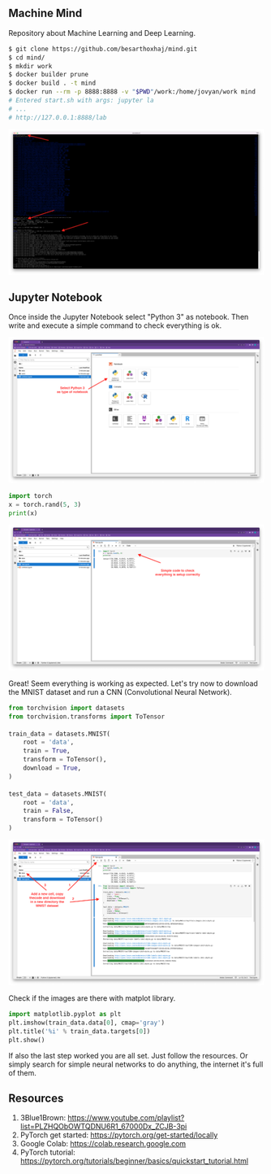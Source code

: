 ## Machine Mind

Repository about Machine Learning and Deep Learning.

```sh
$ git clone https://github.com/besarthoxhaj/mind.git
$ cd mind/
$ mkdir work
$ docker builder prune
$ docker build . -t mind
$ docker run --rm -p 8888:8888 -v "$PWD"/work:/home/jovyan/work mind
# Entered start.sh with args: jupyter la
# ...
# http://127.0.0.1:8888/lab
```

![000](./screenshots/000.png)

## Jupyter Notebook

Once inside the Jupyter Notebook select "Python 3" as notebook. Then
write and execute a simple command to check everything is ok.

![001](./screenshots/001.png)

```py
import torch
x = torch.rand(5, 3)
print(x)
```

![002](./screenshots/002.png)

Great! Seem everything is working as expected. Let's try now to download
the MNIST dataset and run a CNN (Convolutional Neural Network).

```py
from torchvision import datasets
from torchvision.transforms import ToTensor

train_data = datasets.MNIST(
    root = 'data',
    train = True,
    transform = ToTensor(),
    download = True,
)

test_data = datasets.MNIST(
    root = 'data',
    train = False,
    transform = ToTensor()
)
```

![003](./screenshots/003.png)

Check if the images are there with matplot library.

```py
import matplotlib.pyplot as plt
plt.imshow(train_data.data[0], cmap='gray')
plt.title('%i' % train_data.targets[0])
plt.show()
```

If also the last step worked you are all set. Just follow the resources.
Or simply search for simple neural networks to do anything, the internet
it's full of them.

## Resources

1. 3Blue1Brown: https://www.youtube.com/playlist?list=PLZHQObOWTQDNU6R1_67000Dx_ZCJB-3pi
2. PyTorch get started: https://pytorch.org/get-started/locally
3. Google Colab: https://colab.research.google.com
3. PyTorch tutorial: https://pytorch.org/tutorials/beginner/basics/quickstart_tutorial.html
